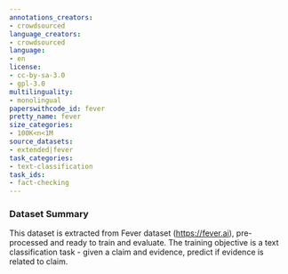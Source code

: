 ```yaml
---
annotations_creators:
- crowdsourced
language_creators:
- crowdsourced
language:
- en
license:
- cc-by-sa-3.0
- gpl-3.0
multilinguality:
- monolingual
paperswithcode_id: fever
pretty_name: fever
size_categories:
- 100K<n<1M
source_datasets:
- extended|fever
task_categories:
- text-classification
task_ids:
- fact-checking
---
```


### Dataset Summary
This dataset is extracted from Fever dataset (https://fever.ai), pre-processed and ready to train and evaluate.
The training objective is a text classification task - given a claim and evidence, predict if evidence is related to claim.